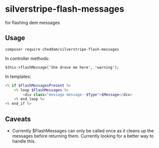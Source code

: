 # silverstripe-flash-messages

for flashing dem messages

## Usage

`composer require cheddam/silverstripe-flash-messages`

In controller methods:

`$this->flashMessage('She drove me here', 'warning');`

In templates:

```php
<% if $FlashMessagesPresent %>
	<% loop $FlashMessages %>
		<div class="message message--$Type">$Message</div>
	<% end_loop %>
<% end_if %>
```

## Caveats

- Currently $FlashMessages can only be called once as it cleans up the messages before returning them. Currently looking for a better way to handle this.